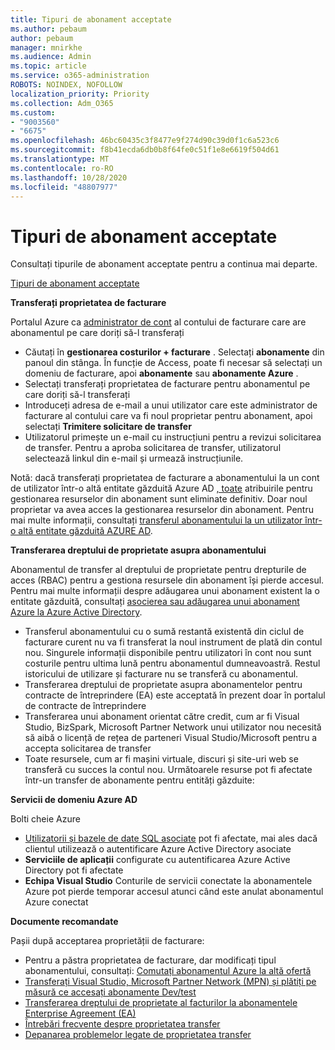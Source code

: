 ```yaml
---
title: Tipuri de abonament acceptate
ms.author: pebaum
author: pebaum
manager: mnirkhe
ms.audience: Admin
ms.topic: article
ms.service: o365-administration
ROBOTS: NOINDEX, NOFOLLOW
localization_priority: Priority
ms.collection: Adm_O365
ms.custom:
- "9003560"
- "6675"
ms.openlocfilehash: 46bc60435c3f8477e9f274d90c39d0f1c6a523c6
ms.sourcegitcommit: f8b41ecda6db0b8f64fe0c51f1e8e6619f504d61
ms.translationtype: MT
ms.contentlocale: ro-RO
ms.lasthandoff: 10/28/2020
ms.locfileid: "48807977"
---
```

# <a name="supported-subscription-types"></a>Tipuri de abonament acceptate

Consultați tipurile de abonament acceptate pentru a continua mai departe.

[Tipuri de abonament acceptate](https://docs.microsoft.com/azure/billing/billing-subscription-transfer?WT.mc_id=Portal-Microsoft_Azure_Support#supported-subscription-types)

**Transferați proprietatea de facturare**

Portalul Azure ca [administrator de cont](https://ms.portal.azure.com/) al contului de facturare care are abonamentul pe care doriți să-l transferați

- Căutați în **gestionarea costurilor + facturare** . Selectați **abonamente** din panoul din stânga. În funcție de Access, poate fi necesar să selectați un domeniu de facturare, apoi **abonamente** sau **abonamente Azure** .
- Selectați transferați proprietatea de facturare pentru abonamentul pe care doriți să-l transferați
- Introduceți adresa de e-mail a unui utilizator care este administrator de facturare al contului care va fi noul proprietar pentru abonament, apoi selectați **Trimitere solicitare de transfer**
- Utilizatorul primește un e-mail cu instrucțiuni pentru a revizui solicitarea de transfer. Pentru a aproba solicitarea de transfer, utilizatorul selectează linkul din e-mail și urmează instrucțiunile.

Notă: dacă transferați proprietatea de facturare a abonamentului la un cont de utilizator într-o altă entitate găzduită Azure AD [, toate](https://docs.microsoft.com/azure/role-based-access-control/overview?WT.mc_id=Portal-Microsoft_Azure_Support) atribuirile pentru gestionarea resurselor din abonament sunt eliminate definitiv. Doar noul proprietar va avea acces la gestionarea resurselor din abonament. Pentru mai multe informații, consultați [transferul abonamentului la un utilizator într-o altă entitate găzduită AZURE AD](https://docs.microsoft.com/azure/active-directory/managed-identities-azure-resources/known-issues?WT.mc_id=Portal-Microsoft_Azure_Support).

**Transferarea dreptului de proprietate asupra abonamentului**

Abonamentul de transfer al dreptului de proprietate pentru drepturile de acces (RBAC) pentru a gestiona resursele din abonament își pierde accesul. Pentru mai multe informații despre adăugarea unui abonament existent la o entitate găzduită, consultați [asocierea sau adăugarea unui abonament Azure la Azure Active Directory](https://docs.microsoft.com/azure/active-directory/fundamentals/active-directory-how-subscriptions-associated-directory?WT.mc_id=Portal-Microsoft_Azure_Support).

- Transferul abonamentului cu o sumă restantă existentă din ciclul de facturare curent nu va fi transferat la noul instrument de plată din contul nou. Singurele informații disponibile pentru utilizatori în cont nou sunt costurile pentru ultima lună pentru abonamentul dumneavoastră. Restul istoricului de utilizare și facturare nu se transferă cu abonamentul.
- Transferarea dreptului de proprietate asupra abonamentelor pentru contracte de întreprindere (EA) este acceptată în prezent doar în portalul de contracte de întreprindere
- Transferarea unui abonament orientat către credit, cum ar fi Visual Studio, BizSpark, Microsoft Partner Network unui utilizator nou necesită să aibă o licență de rețea de parteneri Visual Studio/Microsoft pentru a accepta solicitarea de transfer
- Toate resursele, cum ar fi mașini virtuale, discuri și site-uri web se transferă cu succes la contul nou. Următoarele resurse pot fi afectate într-un transfer de abonamente pentru entități găzduite:

**Servicii de domeniu Azure AD**

Bolti cheie Azure

- [Utilizatorii și bazele de date SQL asociate](https://docs.microsoft.com/azure/sql-database/sql-database-aad-authentication-configure?WT.mc_id=Portal-Microsoft_Azure_Support) pot fi afectate, mai ales dacă clientul utilizează o autentificare Azure Active Directory asociate
- **Serviciile de aplicații** configurate cu autentificarea Azure Active Directory pot fi afectate
- **Echipa Visual Studio** Conturile de servicii conectate la abonamentele Azure pot pierde temporar accesul atunci când este anulat abonamentul Azure conectat

**Documente recomandate**

Pașii după acceptarea proprietății de facturare:

- Pentru a păstra proprietatea de facturare, dar modificați tipul abonamentului, consultați: [Comutați abonamentul Azure la altă ofertă](https://docs.microsoft.com/azure/billing/billing-how-to-switch-azure-offer?WT.mc_id=Portal-Microsoft_Azure_Support)
- [Transferați Visual Studio, Microsoft Partner Network (MPN) și plătiți pe măsură ce accesați abonamente Dev/test](https://docs.microsoft.com/azure/billing/billing-subscription-transfer?WT.mc_id=Portal-Microsoft_Azure_Support#transferring-visual-studio-microsoft-partner-network-mpn-and-pay-as-you-go-devtest-subscriptions)
- [Transferarea dreptului de proprietate al facturilor la abonamentele Enterprise Agreement (EA)](https://docs.microsoft.com/azure/billing/billing-subscription-transfer?WT.mc_id=Portal-Microsoft_Azure_Support#transfer-billing-ownership-of-enterprise-agreement-ea-subscriptions)
- [Întrebări frecvente despre proprietatea transfer](https://docs.microsoft.com/azure/billing/billing-subscription-transfer?WT.mc_id=Portal-Microsoft_Azure_Support#frequently-asked-questions-faq-for-senders)
- [Depanarea problemelor legate de proprietatea transfer](https://docs.microsoft.com/azure/billing/billing-subscription-transfer?WT.mc_id=Portal-Microsoft_Azure_Support#troubleshooting)